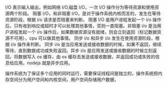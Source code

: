 I/O 表示输入输出，例如网络 I/O,磁盘 I/O，一次 I/O 操作分为等待资源和使用资源两个阶段。
阻塞 I/O，和非阻塞 I/O，是对于操作系统内核而言的，发生在等待资源阶段，根据 i/o 请求是否阻塞来判断。
阻塞 I/O 是用户进程发起一个 i/o 操作后，只有收到响应或超时才可以处理其他事情，否则一直阻塞。非阻塞 i/o 是当用户进程发起一个 i/o 操作后，如果数据资源没有就绪，则会立刻返回（标记数据资源不可用），cpu 可以做其他事情。
同步 i/o 和异步 i/o 发生在使用资源阶段，根据 i/o 操作来判断。
同步 i/o 是当应用发送或接收数据的时候，如果不返回，继续等待，直到数据成功或失败返回。异步 i/o 是应用发送或接收数据的时候立刻返回，将数据写入 os 缓存，由 os 缓存去发送或接收数据，并返回成功或失败的信息给应用，nodejs 就是异步应用。

操作系统为了保证多个应用的同时运行，需要保证线程间是独立的，操作系统把内存空间分为用户空间和内核空间，用户空间存储用户数据，
